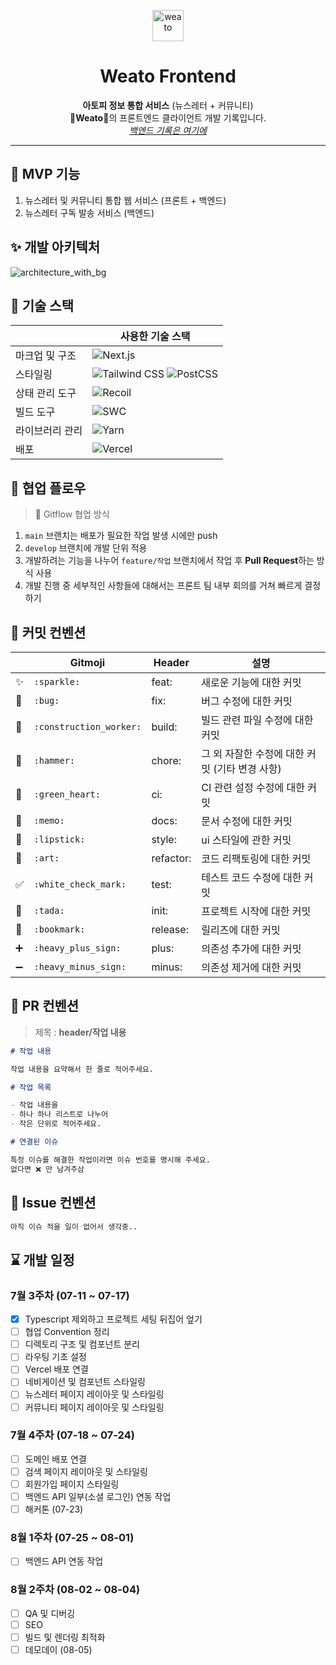 <p align="center">
  <a href="https://weato.net/">
    <img alt="weato" src="https://user-images.githubusercontent.com/6462456/178449846-16b61d0a-0c82-4ba9-bb8b-4ed6a3dc706d.png" width="50"/>
  </a>
</p>
<h1 align="center">
  <b>Weato</b> Frontend
</h1>
<p align="center"><strong>아토피 정보 통합 서비스</strong>
(뉴스레터 + 커뮤니티)<br/>
<strong>💊Weato💊</strong>의 프론트엔드 클라이언트 개발 기록입니다.<br/>
<a href="https://github.com/ceos15th-AllG/weato_backend-SpringBoot-"><i>백엔드 기록은 여기에</i></a></p>

---

## 🚀 MVP 기능

1. 뉴스레터 및 커뮤니티 통합 웹 서비스 (프론트 + 백엔드)
2. 뉴스레터 구독 발송 서비스 (백엔드)

## ✨ 개발 아키텍처

![architecture_with_bg](https://user-images.githubusercontent.com/6462456/178453568-f545fe3f-e16b-4717-98ac-59ec86353a81.jpg)

## 💫 기술 스택

<!-- prettier-ignore-start -->
|          | 사용한 기술 스택 |
| -------- | ------------ |
| 마크업 및 구조 | <img alt="Next.js" src ="https://img.shields.io/badge/Next.js-000000.svg?&style=flat&logo=next.js&logoColor=FFFFFF"/> |
| 스타일링 | <img alt="Tailwind CSS" src ="https://img.shields.io/badge/Tailwind CSS-06B6D4.svg?&style=flat&logo=tailwindcss&logoColor=FFFFFF"/> <img alt="PostCSS" src ="https://img.shields.io/badge/PostCSS-DD3A0A.svg?&style=flat&logo=postcss&logoColor=FFFFFF"/> |
| 상태 관리 도구 | <img alt="Recoil" src ="https://img.shields.io/badge/Recoil-3178C6.svg?&style=flat"/> |
| 빌드 도구 | <img alt="SWC" src ="https://img.shields.io/badge/SWC-FFFFFF.svg?&style=flat&logo=swc&logoColor=000000"/> |
| 라이브러리 관리 | <img alt="Yarn" src ="https://img.shields.io/badge/Yarn-2C8EBB.svg?&style=flat&logo=yarn&logoColor=FFFFFF"/> |
| 배포 | <img alt="Vercel" src ="https://img.shields.io/badge/Vercel-000000.svg?&style=flat&logo=vercel&logoColor=FFFFFF"/> |
<!-- prettier-ignore-end -->

## 🤝 협업 플로우

> 🔗 Gitflow 협업 방식

1. `main` 브랜치는 배포가 필요한 작업 발생 시에만 push
2. `develop` 브랜치에 개발 단위 적용
3. 개발하려는 기능을 나누어 `feature/작업` 브랜치에서 작업 후
**Pull Request**하는 방식 사용
4. 개발 진행 중 세부적인 사항들에 대해서는 프론트 팀 내부 회의를 거쳐
빠르게 결정하기

## 📝 커밋 컨벤션

<!-- prettier-ignore-start -->
|    | Gitmoji | Header | 설명 |
|----|---------|--------|-----|
| ✨ | `:sparkle:` | feat: | 새로운 기능에 대한 커밋 |
| 🐛 | `:bug:` | fix: | 버그 수정에 대한 커밋 |
| 👷 | `:construction_worker:` | build: | 빌드 관련 파일 수정에 대한 커밋 |
| 🔨 | `:hammer:` | chore: | 그 외 자잘한 수정에 대한 커밋 (기타 변경 사항) |
| 💚 | `:green_heart:` | ci: | CI 관련 설정 수정에 대한 커밋 |
| 📝 | `:memo:` | docs: | 문서 수정에 대한 커밋 |
| 💄 | `:lipstick:` | style: | ui 스타일에 관한 커밋  |
| 🎨 | `:art:` | refactor: | 코드 리팩토링에 대한 커밋  |
| ✅ | `:white_check_mark:` | test: | 테스트 코드 수정에 대한 커밋 |
| 🎉 | `:tada:` | init: | 프로젝트 시작에 대한 커밋 |
| 🔖 | `:bookmark:` | release: | 릴리즈에 대한 커밋 |
| ➕ | `:heavy_plus_sign:` | plus: | 의존성 추가에 대한 커밋 |
| ➖ | `:heavy_minus_sign:` | minus: | 의존성 제거에 대한 커밋 |
<!-- prettier-ignore-end -->

## 📝 PR 컨벤션

> 제목 : **header/작업 내용**

```markdown
# 작업 내용

작업 내용을 요약해서 한 줄로 적어주세요.

# 작업 목록

- 작업 내용을
- 하나 하나 리스트로 나누어
- 작은 단위로 적어주세요.

# 연결된 이슈

특정 이슈를 해결한 작업이라면 이슈 번호를 명시해 주세요.  
없다면 ❌ 만 남겨주삼
```

## 📝 Issue 컨벤션

```markdown
아직 이슈 적을 일이 없어서 생각중..
```

## ⌛️ 개발 일정

### 7월 3주차 (07-11 ~ 07-17)

- [x] Typescript 제외하고 프로젝트 세팅 뒤집어 엎기
- [ ] 협업 Convention 정리
- [ ] 디렉토리 구조 및 컴포넌트 분리
- [ ] 라우팅 기초 설정
- [ ] Vercel 배포 연결
- [ ] 네비게이션 및 컴포넌트 스타일링
- [ ] 뉴스레터 페이지 레이아웃 및 스타일링
- [ ] 커뮤니티 페이지 레이아웃 및 스타일링

### 7월 4주차 (07-18 ~ 07-24)

- [ ] 도메인 배포 연결
- [ ] 검색 페이지 레이아웃 및 스타일링
- [ ] 회원가입 페이지 스타일링
- [ ] 백엔드 API 일부(소셜 로그인) 연동 작업
- [ ] 해커톤 (07-23)

### 8월 1주차 (07-25 ~ 08-01)

- [ ] 백엔드 API 연동 작업

### 8월 2주차 (08-02 ~ 08-04)

- [ ] QA 및 디버깅
- [ ] SEO
- [ ] 빌드 및 렌더링 최적화
- [ ] 데모데이 (08-05)
